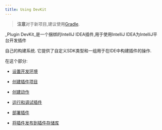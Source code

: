 ```yaml
---
title: Using DevKit
---
```


> **注意**对于新项目,建议使用[Gradle](/tutorials/build_system.md).


_Plugin DevKit_是一个捆绑的IntelliJ IDEA插件,用于使用IntelliJ IDEA为IntelliJ平台开发插件

自己的构建系统.
它提供了自定义SDK类型和一组用于在IDE中构建插件的操作.


在这个部分:


* [设置开发环境](setting_up_environment.md)

* [创建插件项目](creating_plugin_project.md)

* [创建动作](creating_an_action.md)

* [运行和调试插件](running_and_debugging_a_plugin.md)

* [部署插件](deploying_plugin.md)

* [将插件发布到插件存储库](publishing_plugin.md)


